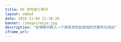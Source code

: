 ```yaml
---
title: H5 贪吃蛇小例子
layout: embed
date: 2016-11-04 21:38:28
banner: /images/miya.jpg
description: "在博客中嵌入一个简易贪吃蛇游戏的页面作为测试"
iframe_url: 
---
```

